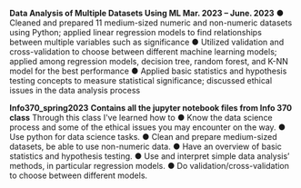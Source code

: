 **Data Analysis of Multiple Datasets Using ML   Mar. 2023 – June. 2023** 
● Cleaned and prepared 11 medium-sized numeric and non-numeric datasets using Python; applied linear 
regression models to find relationships between multiple variables such as significance
● Utilized validation and cross-validation to choose between different machine learning models; applied 
among regression models, decision tree, random forest, and K-NN model for the best performance
● Applied basic statistics and hypothesis testing concepts to measure statistical significance; discussed 
ethical issues in the data analysis process

**Info370_spring2023**
**Contains all the jupyter notebook files from Info 370 class**
Through this class I've learned how to
● Know the data science process and some of the ethical issues you may encounter on the way.
● Use python for data science tasks.
● Clean and prepare medium-sized datasets, be able to use non-numeric data.
● Have an overview of basic statistics and hypothesis testing.
● Use and interpret simple data analysis’ methods, in particular regression models.
● Do validation/cross-validation to choose between different models.
